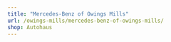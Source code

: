 ```yaml
---
title: "Mercedes-Benz of Owings Mills"
url: /owings-mills/mercedes-benz-of-owings-mills/
shop: Autohaus
---
```

